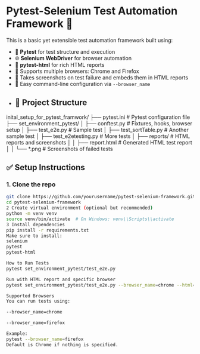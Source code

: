 
# Pytest-Selenium Test Automation Framework 🚀

This is a basic yet extensible test automation framework built using:

- 🧪 **Pytest** for test structure and execution  
- 🌐 **Selenium WebDriver** for browser automation  
- 📝 **pytest-html** for rich HTML reports  
- 🧩 Supports multiple browsers: Chrome and Firefox  
- 📸 Takes screenshots on test failure and embeds them in HTML reports  
- 📂 Easy command-line configuration via `--browser_name`
- ## 📁 Project Structure

inital_setup_for_pytest_framwork/
├── pytest.ini # Pytest configuration file
├── set_environment_pytest/
│ ├── conftest.py # Fixtures, hooks, browser setup
│ ├── test_e2e.py # Sample test
│ ├── test_sortTable.py # Another sample test
│ ├── test_e2etesting.py # More tests
│ ├── reports/ # HTML reports and screenshots
│ │ ├── report.html # Generated HTML test report
│ │ └── *.png # Screenshots of failed tests

## ✅ Setup Instructions

### 1. Clone the repo
```bash
git clone https://github.com/yourusername/pytest-selenium-framework.git
cd pytest-selenium-framework
2 Create virtual environment (optional but recommended)
python -m venv venv
source venv/bin/activate  # On Windows: venv\\Scripts\\activate
3 Install dependencies
pip install -r requirements.txt
Make sure to install:
selenium
pytest
pytest-html

How to Run Tests
pytest set_environment_pytest/test_e2e.py

Run with HTML report and specific browser
pytest set_environment_pytest/test_e2e.py --browser_name=chrome --html=set_environment_pytest/reports/report.html

Supported Browsers
You can run tests using:

--browser_name=chrome

--browser_name=firefox

Example:
pytest --browser_name=firefox
Default is Chrome if nothing is specified.

